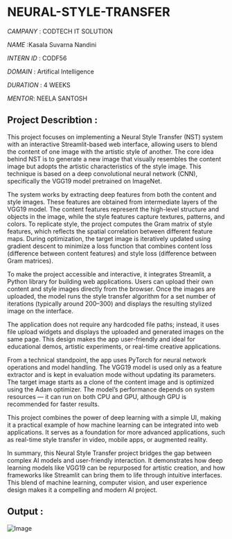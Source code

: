# NEURAL-STYLE-TRANSFER 
*CAMPANY* : CODTECH IT SOLUTION 

*NAME* :Kasala Suvarna Nandini

*INTERN ID* : CODF56

*DOMAIN* : Artifical Intelligence  

*DURATION* : 4 WEEKS 

*MENTOR*: NEELA SANTOSH 

## Project Describtion :
This project focuses on implementing a Neural Style Transfer (NST) system with an interactive Streamlit-based web interface, allowing users to blend the content of one image with the artistic style of another. The core idea behind NST is to generate a new image that visually resembles the content image but adopts the artistic characteristics of the style image. This technique is based on a deep convolutional neural network (CNN), specifically the VGG19 model pretrained on ImageNet.

The system works by extracting deep features from both the content and style images. These features are obtained from intermediate layers of the VGG19 model. The content features represent the high-level structure and objects in the image, while the style features capture textures, patterns, and colors. To replicate style, the project computes the Gram matrix of style features, which reflects the spatial correlation between different feature maps. During optimization, the target image is iteratively updated using gradient descent to minimize a loss function that combines content loss (difference between content features) and style loss (difference between Gram matrices).

To make the project accessible and interactive, it integrates Streamlit, a Python library for building web applications. Users can upload their own content and style images directly from the browser. Once the images are uploaded, the model runs the style transfer algorithm for a set number of iterations (typically around 200–300) and displays the resulting stylized image on the interface.

The application does not require any hardcoded file paths; instead, it uses file upload widgets and displays the uploaded and generated images on the same page. This design makes the app user-friendly and ideal for educational demos, artistic experiments, or real-time creative applications.

From a technical standpoint, the app uses PyTorch for neural network operations and model handling. The VGG19 model is used only as a feature extractor and is kept in evaluation mode without updating its parameters. The target image starts as a clone of the content image and is optimized using the Adam optimizer. The model’s performance depends on system resources — it can run on both CPU and GPU, although GPU is recommended for faster results.

This project combines the power of deep learning with a simple UI, making it a practical example of how machine learning can be integrated into web applications. It serves as a foundation for more advanced applications, such as real-time style transfer in video, mobile apps, or augmented reality.

In summary, this Neural Style Transfer project bridges the gap between complex AI models and user-friendly interaction. It demonstrates how deep learning models like VGG19 can be repurposed for artistic creation, and how frameworks like Streamlit can bring them to life through intuitive interfaces. This blend of machine learning, computer vision, and user experience design makes it a compelling and modern AI project.
## Output : 
![Image](https://github.com/user-attachments/assets/ecbe2bb1-d4a0-431f-b142-5409f19e6ae6) 

